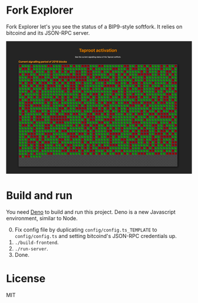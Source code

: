# Fork Explorer

Fork Explorer let's you see the status of a BIP9-style softfork. It relies on bitcoind and its JSON-RPC server.

<img width="1000" src="contrib/fork-explorer-screenshot.png" />

# Build and run

You need [Deno](https://deno.land) to build and run this project. Deno is a new
Javascript environment, similar to Node.

0. Fix config file by duplicating `config/config.ts_TEMPLATE` to `config/config.ts` and setting
   bitcoind's JSON-RPC credentials up.
1. `./build-frontend`.
2. `./run-server`.
3. Done.

# License

MIT
